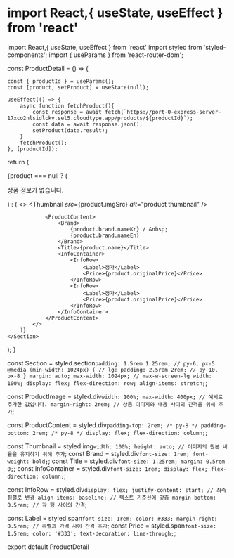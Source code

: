 # import React,{ useState, useEffect } from 'react'

import React,{ useState, useEffect } from 'react'
import styled from 'styled-components';
import { useParams } from 'react-router-dom';

const ProductDetail = () => {

    const { productId } = useParams();
    const [product, setProduct] = useState(null);

    useEffect(() => {
        async function fetchProduct(){
            const response = await fetch(`https://port-0-express-server-17xco2nlsidlckv.sel5.cloudtype.app/products/${productId}`);
            const data = await response.json();
            setProduct(data.result);
        }
        fetchProduct();
    }, [productId]);

  return (
    <Section>
        {product === null ? (
            <p>상품 정보가 없습니다.</p>
        ) : (
            <>
                <ProductImage>
                    <Thumbnail *src*={product.imgSrc} *alt*="product thumbnail" />
                </ProductImage>
                
                <ProductContent>
                    <Brand>
                        {product.brand.nameKr} / &nbsp;
                        {product.brand.nameEn}
                    </Brand>
                    <Title>{product.name}</Title>
                    <InfoContainer>
                        <InfoRow>
                            <Label>정가</Label>
                            <Price>{product.originalPrice}</Price>
                        </InfoRow>
                        <InfoRow>
                            <Label>정가</Label>
                            <Price>{product.originalPrice}</Price>
                        </InfoRow>
                    </InfoContainer>
                </ProductContent>
            </>
        )}
    </Section>
  );
}

const Section = styled.section`
        padding: 1.5rem 1.25rem; // py-6, px-5
    @media (min-width: 1024px) { // lg:
        padding: 2.5rem 2rem; // py-10, px-8
    }
    margin: auto;
    max-width: 1024px; // max-w-screen-lg
    width: 100%;
    display: flex;
    flex-direction: row;
    align-items: stretch;
`;

const ProductImage = styled.div`
    width: 100%;
    max-width: 400px; // 예시로 추가한 값입니다.
    margin-right: 2rem; // 상품 이미지와 내용 사이의 간격을 위해 추가
`;

const ProductContent = styled.div`
    padding-top: 2rem; /* py-8 */
    padding-bottom: 2rem; /* py-8 */
    display: flex;
    flex-direction: column;
`;

const Thumbnail = styled.img`
    width: 100%;
    height: auto; // 이미지의 원본 비율을 유지하기 위해 추가
`;
const Brand = styled.div`
    font-size: 1rem;
    font-weight: bold;
`;
const Title = styled.div`
    font-size: 1.25rem;
    margin: 0.5rem 0;
`;
const InfoContainer = styled.div`
    font-size: 1rem;
    display: flex;
    flex-direction: column;
`;

const InfoRow = styled.div`
    display: flex;
    justify-content: start; // 좌측 정렬로 변경
    align-items: baseline; // 텍스트 기준선에 맞춤
    margin-bottom: 0.5rem; // 각 행 사이의 간격
`;

const Label = styled.span`
    font-size: 1rem;
    color: #333;
    margin-right: 0.5rem; // 라벨과 가격 사이 간격 추가
`;
const Price = styled.span`
  font-size: 1.5rem;
  color: '#333';
  text-decoration: line-through;
`;

export default ProductDetail
